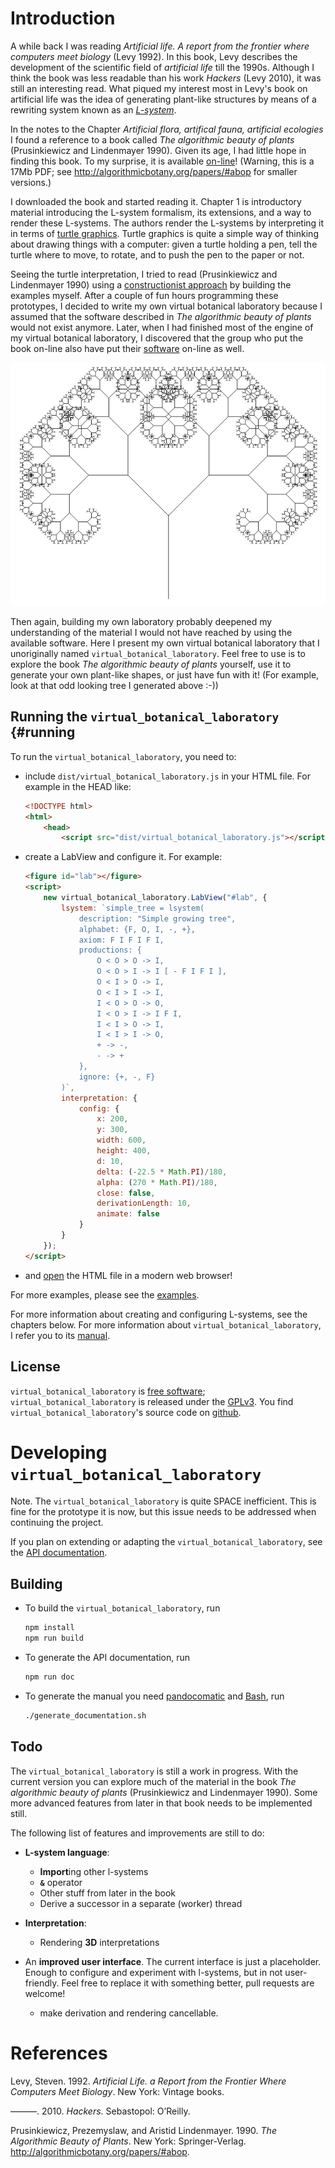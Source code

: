 Introduction
============

A while back I was reading *Artificial life. A report from the frontier where computers meet biology* (Levy 1992). In this book, Levy describes the development of the scientific field of *artificial life* till the 1990s. Although I think the book was less readable than his work *Hackers* (Levy 2010), it was still an interesting read. What piqued my interest most in Levy's book on artificial life was the idea of generating plant-like structures by means of a rewriting system known as an *[L-system](https://en.wikipedia.org/wiki/L-system)*.

In the notes to the Chapter *Artificial flora, artifical fauna, artificial ecologies* I found a reference to a book called *The algorithmic beauty of plants* (Prusinkiewicz and Lindenmayer 1990). Given its age, I had little hope in finding this book. To my surprise, it is available [on-line](http://algorithmicbotany.org/papers/abop/abop.pdf)! (Warning, this is a 17Mb PDF; see <http://algorithmicbotany.org/papers/#abop> for smaller versions.)

I downloaded the book and started reading it. Chapter 1 is introductory material introducing the L-system formalism, its extensions, and a way to render these L-systems. The authors render the L-systems by interpreting it in terms of [turtle graphics](https://en.wikipedia.org/wiki/Turtle_graphics). Turtle graphics is quite a simple way of thinking about drawing things with a computer: given a turtle holding a pen, tell the turtle where to move, to rotate, and to push the pen to the paper or not.

Seeing the turtle interpretation, I tried to read (Prusinkiewicz and Lindenmayer 1990) using a [constructionist approach](https://en.wikipedia.org/wiki/Constructionism_(learning_theory)) by building the examples myself. After a couple of fun hours programming these prototypes, I decided to write my own virtual botanical laboratory because I assumed that the software described in *The algorithmic beauty of plants* would not exist anymore. Later, when I had finished most of the engine of my virtual botanical laboratory, I discovered that the group who put the book on-line also have put their [software](http://algorithmicbotany.org/virtual_laboratory/) on-line as well.

![How much fun: I generated an odd looking tree!](images/generated_tree.png)

Then again, building my own laboratory probably deepened my understanding of the material I would not have reached by using the available software. Here I present my own virtual botanical laboratory that I unoriginally named `virtual_botanical_laboratory`. Feel free to use is to explore the book *The algorithmic beauty of plants* yourself, use it to generate your own plant-like shapes, or just have fun with it! (For example, look at that odd looking tree I generated above :-))

Running the `virtual_botanical_laboratory` {\#running
-----------------------------------------------------

To run the `virtual_botanical_laboratory`, you need to:

-   include `dist/virtual_botanical_laboratory.js` in your HTML file. For example in the HEAD like:

    ``` html
    <!DOCTYPE html>
    <html>
        <head>
            <script src="dist/virtual_botanical_laboratory.js"></script>
    ```

-   create a LabView and configure it. For example:

    ``` html
    <figure id="lab"></figure>
    <script>
        new virtual_botanical_laboratory.LabView("#lab", {
            lsystem: `simple_tree = lsystem(
                description: "Simple growing tree",
                alphabet: {F, O, I, -, +},
                axiom: F I F I F I,
                productions: {
                    O < O > O -> I,
                    O < O > I -> I [ - F I F I ],
                    O < I > O -> I,
                    O < I > I -> I,
                    I < O > O -> O,
                    I < O > I -> I F I,
                    I < I > O -> I,
                    I < I > I -> O,
                    + -> -,
                    - -> +
                },
                ignore: {+, -, F}
            )`,
            interpretation: {
                config: {
                    x: 200,
                    y: 300,
                    width: 600,
                    height: 400,
                    d: 10,
                    delta: (-22.5 * Math.PI)/180,
                    alpha: (270 * Math.PI)/180,
                    close: false,
                    derivationLength: 10,
                    animate: false
                }
            }
        });
    </script>
    ```

-   and [open](https://heerdebeer.org/Software/virtual_botanical_laboratory/examples/example-labview.html) the HTML file in a modern web browser!

For more examples, please see the [examples](https://heerdebeer.org/Software/virtual_botanical_laboratory/#reading).

For more information about creating and configuring L-systems, see the chapters below. For more information about `virtual_botanical_laboratory`, I refer you to its [manual](https://heerdebeer.org/Software/virtual_botanical_laboratory/).

License
-------

`virtual_botanical_laboratory` is [free software](https://www.gnu.org/philosophy/free-sw.en.html); `virtual_botanical_laboratory` is released under the [GPLv3](https://www.gnu.org/licenses/gpl-3.0.en.html). You find `virtual_botanical_laboratory`'s source code on [github](https://github.com/htdebeer/virtual_botanical_laboratory).

Developing `virtual_botanical_laboratory`
=========================================

Note. The `virtual_botanical_laboratory` is quite SPACE inefficient. This is fine for the prototype it is now, but this issue needs to be addressed when continuing the project.

If you plan on extending or adapting the `virtual_botanical_laboratory`, see the [API documentation](https://heerdebeer.org/Software/virtual_botanical_laboratory/documentation/api/).

Building
--------

-   To build the `virtual_botanical_laboratory`, run

    ``` bash
    npm install
    npm run build
    ```

-   To generate the API documentation, run

    ``` bash
    npm run doc
    ```

-   To generate the manual you need [pandocomatic](https://heerdebeer.org/Software/markdown/pandocomatic/) and [Bash](https://www.gnu.org/software/bash/), run

    ``` bash
    ./generate_documentation.sh
    ```

Todo
----

The `virtual_botanical_laboratory` is still a work in progress. With the current version you can explore much of the material in the book *The algorithmic beauty of plants* (Prusinkiewicz and Lindenmayer 1990). Some more advanced features from later in that book needs to be implemented still.

The following list of features and improvements are still to do:

-   **L-system language**:
    -   **Import**ing other l-systems
    -   **`&`** operator
    -   Other stuff from later in the book
    -   Derive a successor in a separate (worker) thread
-   **Interpretation**:
    -   Rendering **3D** interpretations
-   An **improved user interface**. The current interface is just a placeholder. Enough to configure and experiment with l-systems, but in not user-friendly. Feel free to replace it with something better, pull requests are welcome!

    -   make derivation and rendering cancellable.

References
==========

Levy, Steven. 1992. *Artificial Life. a Report from the Frontier Where Computers Meet Biology*. New York: Vintage books.

———. 2010. *Hackers*. Sebastopol: O’Reilly.

Prusinkiewicz, Prezemyslaw, and Aristid Lindenmayer. 1990. *The Algorithmic Beauty of Plants*. New York: Springer-Verlag. <http://algorithmicbotany.org/papers/#abop>.
